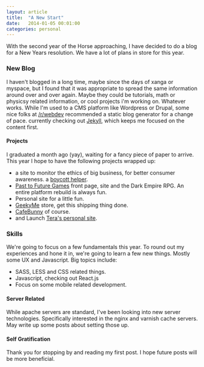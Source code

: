 ```yaml
---
layout: article
title:  "A New Start"
date:   2014-01-05 00:01:00
categories: personal
---
```


With the second year of the Horse approaching, I have decided to do a blog for a New Years resolution. We have a lot of plans in store for this year. 

### New Blog

I haven't blogged in a long time, maybe since the days of xanga or myspace, but I found that it was appropriate to spread the same information around over and over again. Maybe they could be tutorials, math or physicsy related information, or cool projects i'm working on. Whatever works. While I'm used to a CMS platform like Wordpress or Drupal, some nice folks at [/r/webdev][webdev] recommended a static blog generator for a change of pace. currently checking out [Jekyll][jekyll], which keeps me focused on the content first.

#### Projects 

I graduated a month ago (yay), waiting for a fancy piece of paper to arrive. This year I hope to have the following projects wrapped up:

- a site to monitor the ethics of big business, for better consumer awareness. a [boycott helper][boycott].
- [Past to Future Games][ptf] front page, site and the Dark Empire RPG. An entire platform rebuild is always fun.
- Personal site for a little fun.
- [GeekyMe][geekyme] store, get this shipping thing done.
- [CafeBunny][cafebunny] of course.
- and Launch [Tera's personal site][mummer].



### Skills

We're going to focus on a few fundamentals this year. To round out my experiences and hone it in, we're going to learn a few new things. Mostly some UX and Javascript. Big topics include:

- SASS, LESS and CSS related things.
- Javascript, checking out React.js
- Focus on some mobile related development.

#### Server Related 

While apache servers are standard, I've been looking into new server technologies. Specifically interested in the nginx and varnish cache servers. May write up some posts about setting those up. 

#### Self Gratification

Thank you for stopping by and reading my first post. I hope future posts will be more beneficial.

[ptf]: http://ptfgames.com
[mummer]: http://mummer.us
[cafebunny]: http://cafebunny.com
[geekyme]: http://geekyme.com.br
[jekyll]: http://jekyllrb.com
[boycott]: http://boycotthelper.com
[webdev]: http://reddit.com/r/webdev